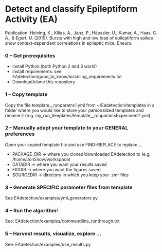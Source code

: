 # Detect and classify Epileptiform Activity (EA)
Publication: Heining, K., Kilias, A., Janz, P., Häussler, U., Kumar, A., Haas, C. A., & Egert, U. (2019). Bursts with high and low load of epileptiform spikes show context-dependent correlations in epileptic mice. Eneuro.

### 0 – Get prerequisites
* Install Python (both Python 2 and 3 work!)
* Install requirements: see EAdetection/good_to_know/installing_requirements.txt
* Download/clone this repository

### 1 – Copy template
Copy the file template__runparams1.yml from ~/Eadetection/templates in a folder where you would like to store your personalized templates and rename it (e.g. my_run_templates/template__runparamsExperiment1.yml)

### 2 – Manually adapt your template to your GENERAL preferences
Open your copied template file and use FIND-REPLACE to replace  ...
* PACKAGE_DIR → where you cloned/downloaded EAdetection to (e.g. /home/JonSnow/workspace)
* DATADIR → where you want your results saved
* FIGDIR → where you want the figures saved
* SOURCEDIR → directory in which you keep your .smr files

### 3 – Generate SPECIFIC parameter files from template
See EAdetection/examples/yml_generators.py

### 4 – Run the algorithm!
See: EAdetection/examples/commandline_runthrough.txt

### 5 – Harvest results, visualize, explore ...
See: EAdetection/examples/use_results.py

